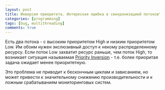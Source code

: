 ```yaml
---
layout: post
title: Инверсия приоритета. Интересная ошибка в синхронизацией потоков\процессов.
categories: [programming]
tags: [bug, multithreading]
comments: true
---
```


Есть два потока - с высоким приоритетом High и низким приоритетом Low.
Им обоим нужен экслюзивный доступ к некому распределенному ресурсу. 
Если поток Low захватит ресурс раньше, чем поток High, то возникает ситуация называемая 
[Priority Inversion](https://en.wikipedia.org/wiki/Priority_inversion) - т.е. более приоритая 
задача ожидает менее приоритетную.

Это проблема не приводит к бескончным циклам и зависанием, но может привести к значительному 
снижению производительности и к ложным срабатываниям мониторинговых систем.
